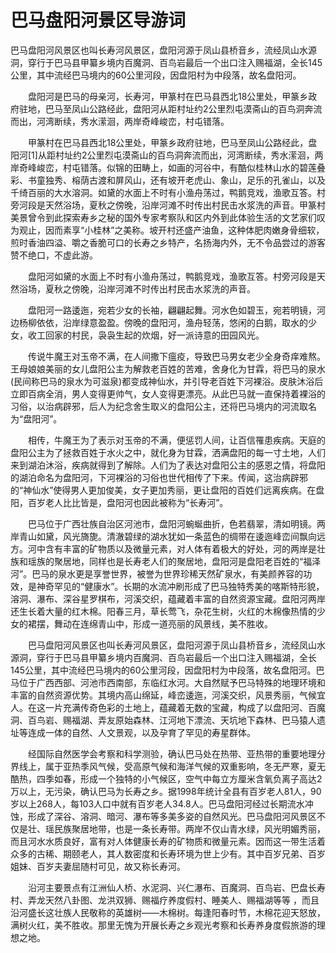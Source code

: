 # 巴马盘阳河景区导游词
巴马盘阳河风景区也叫长寿河风景区，盘阳河源于凤山县桥音乡，流经凤山水源洞，穿行于巴马县甲纂乡境内百魔洞、百鸟岩最后一个出口注入赐福湖，全长145公里，其中流经巴马境内的60公里河段，因盘阳村为中段落，故名盘阳河。

　　盘阳河是巴马的母亲河，长寿河，甲篆村在巴马县西北18公里处，甲篆乡政府驻地，巴马至凤山公路经此，盘阳河从距村址约2公里烈屯漠斋山的百鸟洞奔流而出，河湾断续，秀水潆洄，两岸奇峰峻峦，村屯错落。

　　甲篆村在巴马县西北18公里处，甲篆乡政府驻地，巴马至凤山公路经此，盘阳河[1]从距村址约2公里烈屯漠斋山的百鸟洞奔流而出，河湾断续，秀水潆洄，两岸奇峰峻峦，村屯错落。似锦的田畴上，如画的河谷中，有酷似桂林山水的碧莲叠彩、书童独秀、榕荫古渡和屏风山，还有坡开老虎山、象山，足乐的孔雀山，以及千绮百丽的大水溶洞。如黛的水面上不时有小渔舟荡过，鸭鹅竞戏，渔歌互答。村旁河段是天然浴场，夏秋之傍晚，沿岸河滩不时传出村民击水浆洗的声音。甲篆村美景曾令到此探索寿乡之秘的国外专家考察队和区内外到此体验生活的文艺家们叹为观止，因而素享“小桂林”之美称。坡开村还盛产油鱼，这种体肥肉嫩身骨细软，煎时香油四溢、嚼之香脆可口的长寿之乡特产，名扬海内外，无不令品尝过的游客赞不绝口，不虚此游。

　　盘阳河如黛的水面上不时有小渔舟荡过，鸭鹅竞戏，渔歌互答。村旁河段是天然浴场，夏秋之傍晚，沿岸河滩不时传出村民击水浆洗的声音。

　　盘阳河一路逶迤，宛若少女的长袖，翩翩起舞。河水色如碧玉，宛若明镜，河边杨柳依依，沿岸绿意盈盈。傍晚的盘阳河，渔舟轻荡，悠闲的白鹅，取水的少女，收工回家的村民，袅袅生起的炊烟，好一派诗意的田园风光。

　　传说牛魔王对玉帝不满，在人间撒下瘟疫，导致巴马男女老少全身奇痒难熬。王母娘娘美丽的女儿盘阳公主为解救老百姓的苦难，舍身化为甘霖，将巴马的泉水(民间称巴马的泉水为可滋泉)都变成神仙水，并引导老百姓下河裸浴。皮肤沐浴后立即百病全消，男人变得更帅气，女人变得更漂亮。从此巴马就一直保持着裸浴的习俗，以治病辟邪，后人为纪念舍生取义的盘阳公主，还将巴马境内的河流取名为“盘阳河”。

　　相传，牛魔王为了表示对玉帝的不满，便惩罚人间，让百信罹患疾病。天庭的盘阳公主为了拯救百姓于水火之中，就化身为甘霖，洒满盘阳的每一寸土地，人们来到湖泊沐浴，疾病就得到了解除。人们为了表达对盘阳公主的感恩之情，将盘阳的湖泊命名为盘阳河，下河裸浴的习俗也世代相传了下来。传闻，这治病辟邪的“神仙水”使得男人更加俊美，女子更加秀丽，更让盘阳的百姓们远离疾病。在盘阳，百岁老人比比皆是，盘阳河也因此被称为“长寿河”。

　　巴马位于广西壮族自治区河池市，盘阳河蜿蜒曲折，色若翡翠，清如明镜。两岸青山如黛，风光旖旎。清澈碧绿的湖水犹如一条蓝色的绸带在逶迤峰峦间飘向远方。河中含有丰富的矿物质以及微量元素，对人体有着极大的好处，河的两岸是壮族和瑶族的聚居地，同样也是长寿老人们的聚居地，盘阳河是盘阳老百姓的“福泽河”。巴马的泉水更是享誉世界，被誉为世界珍稀天然矿泉水，有美颜养容的功效，是神奇罕见的“健康水”。长期的水流冲刷形成了巴马独特秀美的喀斯特形貌，溶洞、瀑布、深谷星罗棋布，河溪交织，蕴藏着丰富的自然资源宝藏。盘阳河两岸还生长着大量的红木棉。阳春三月，草长莺飞，杂花生树，火红的木棉像热情的少女的裙摆，舞动在连绵青山中，形成一道亮丽的风景线，美不胜收。

　　巴马盘阳河风景区也叫长寿河风景区，盘阳河源于凤山县桥音乡，流经凤山水源洞，穿行于巴马县甲纂乡境内百魔洞、百鸟岩最后一个出口注入赐福湖，全长145公里，其中流经巴马境内的60公里河段，因盘阳村为中段落，故名盘阳河。巴马位于广西西部、河池市西南部，东临红水河。大自然赋予巴马特殊的地理环境和丰富的自然资源优势。其境内高山绵延，峰峦逶迤，河溪交织，风景秀丽，气候宜人。在这一片充满传奇色彩的土地上，蕴藏着无数的宝藏，构成了以盘阳河、百魔洞、百鸟岩、赐福湖、弄友原始森林、江河地下漂流、天坑地下森林、巴马猿人遗址等连成一体的自然、人文景观，以及孕育了罕见的寿星群体。

　　经国际自然医学会考察和科学测验，确认巴马处在热带、亚热带的重要地理分界线上，属于亚热季风气候，受高原气候和海洋气候的双重影响，冬无严寒，夏无酷热，四季如春，形成一个独特的小气候区，空气中每立方厘米含氧负离子高达2万以上，无污染，确认巴马为长寿之乡。据1998年统计全县有百岁老人81人，90岁以上268人，每103人口中就有百岁老人34.8人。巴马盘阳河经过长期流水冲蚀，形成了深谷、溶洞、暗河、瀑布等多美多姿的自然风光。巴马盘阳河风景区不仅是壮、瑶民族聚居地带，也是一条长寿带。两岸不仅山青水绿，风光明媚秀丽，而且河水水质良好，富有对人体健康长寿的矿物质和微量元素。因而这一带生活着众多的古稀、期颐老人，其人数密度和长寿环境为世上少有。其中百岁兄弟、百岁姐妹、百岁夫妻屈随村可见，故又称长寿河。

　　沿河主要景点有江洲仙人桥、水泥洞、兴仁瀑布、百魔洞、百鸟岩、巴盘长寿村、弄龙天然八卦图、龙洪双狮、赐福疗养度假村、睡美人、赐福湖等等 ，而且沿河盛长这壮族人民敬称的英雄树——木棉树。每逢阳春时节，木棉花迎天怒放，满树火红，美不胜收。那里无愧为开展长寿之乡观光考察和长寿养身度假旅游的理想之地。